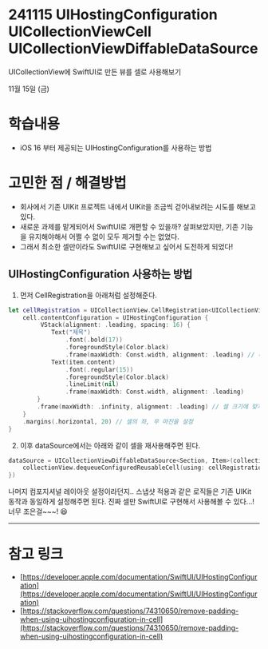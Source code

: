 # 241115 UIHostingConfiguration UICollectionViewCell UICollectionViewDiffableDataSource


UICollectionView에 SwiftUI로 만든 뷰를 셀로 사용해보기


11월 15일 (금)


# 학습내용


- iOS 16 부터 제공되는 UIHostingConfiguration를 사용하는 방법


# 고민한 점 / 해결방법


- 회사에서 기존 UIKit 프로젝트 내에서 UIKit을 조금씩 걷어내보려는 시도를 해보고 있다.
- 새로운 과제를 맡게되어서 SwiftUI로 개편할 수 있을까? 살펴보았지만, 기존 기능을 유지해야해서 어쩔 수 없이 모두 제거할 수는 없었다.
- 그래서 최소한 셀만이라도 SwiftUI로 구현해보고 싶어서 도전하게 되었다!


## UIHostingConfiguration 사용하는 방법

1. 먼저 CellRegistration을 아래처럼 설정해준다.

```swift
let cellRegistration = UICollectionView.CellRegistration<UICollectionViewCell, Item> { cell, _, item in
    cell.contentConfiguration = UIHostingConfiguration {
         VStack(alignment: .leading, spacing: 16) {
            Text("제목")
                .font(.bold(17))
                .foregroundStyle(Color.black)
                .frame(maxWidth: Const.width, alignment: .leading) // 디바이스 크기만큼 maxWidth를 설정하였음.
            Text(item.content)
                .font(.regular(15))
                .foregroundStyle(Color.black)
                .lineLimit(nil)
                .frame(maxWidth: Const.width, alignment: .leading)
        }
        .frame(maxWidth: .infinity, alignment: .leading) // 셀 크기에 맞게 뷰가 늘어나도록 설정.
    }
    .margins(.horizontal, 20) // 셀의 좌, 우 마진을 설정
}
```

2. 이후 dataSource에서는 아래와 같이 셀을 재사용해주면 된다.

```swift
dataSource = UICollectionViewDiffableDataSource<Section, Item>(collectionView: collectionView, cellProvider: { collectionView, indexPath, item in
    collectionView.dequeueConfiguredReusableCell(using: cellRegistration, for: indexPath, item: item)
})
```

나머지 컴포지셔널 레이아웃 설정이라던지.. 스냅샷 적용과 같은 로직들은 기존 UIKit 동작과 동일하게 설정해주면 된다.
진짜 셀만 SwiftUI로 구현해서 사용해볼 수 있다...! 너무 조은걸~~~! 😆

---


# 참고 링크

- [https://developer.apple.com/documentation/SwiftUI/UIHostingConfiguration](https://developer.apple.com/documentation/SwiftUI/UIHostingConfiguration)
- [https://stackoverflow.com/questions/74310650/remove-padding-when-using-uihostingconfiguration-in-cell](https://stackoverflow.com/questions/74310650/remove-padding-when-using-uihostingconfiguration-in-cell)